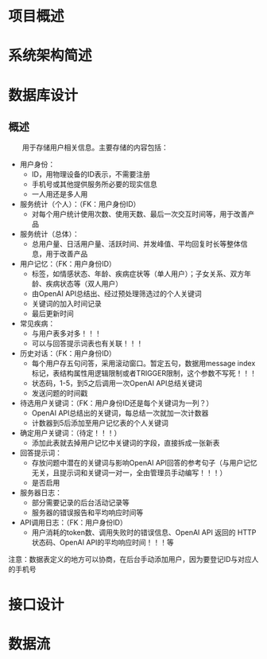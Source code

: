 # 项目概述

# 系统架构简述

# 数据库设计
## 概述
<p style="text-indent: 2em;">用于存储用户相关信息。主要存储的内容包括：</p>

- 用户身份：
    - ID，用物理设备的ID表示，不需要注册
    - 手机号或其他提供服务所必要的现实信息
    - 一人用还是多人用
- 服务统计（个人）：（FK：用户身份ID）
    - 对每个用户统计使用次数、使用天数、最后一次交互时间等，用于改善产品
- 服务统计（总体）：
    - 总用户量、日活用户量、活跃时间、并发峰值、平均回复时长等整体信息，用于改善产品
- 用户记忆：（FK：用户身份ID）
    - 标签，如情感状态、年龄、疾病症状等（单人用户）；子女关系、双方年龄、疾病状态等（双人用户）
    - 由OpenAI API总结出、经过预处理筛选过的个人关键词
    - 关键词的加入时间记录
    - 最后更新时间
- 常见疾病：
    - 与用户表多对多！！！
    - 可以与回答提示词表也有关联！！！
- 历史对话：（FK：用户身份ID）
    - 每个用户存五句问答，采用滚动窗口。暂定五句，数据用message index标记，表结构属性用逻辑限制或者TRIGGER限制，这个参数不写死！！！
    - 状态码，1-5，到5之后调用一次OpenAI API总结关键词
    - 发送问题的时间戳
- 待选用户关键词：（FK：用户身份ID还是每个关键词为一列？）
    - OpenAI API总结出的关键词，每总结一次就加一次计数器
    - 计数器到5后添加至用户记忆表的个人关键词
- 确定用户关键词：（待定！！！）
    - 添加此表就去掉用户记忆中关键词的字段，直接拆成一张新表
- 回答提示词：
    - 存放问题中潜在的关键词与影响OpenAI API回答的参考句子（与用户记忆无关，且提示词和关键词一对一，全由管理员手动编写！！！）
    - 是否启用
- 服务器日志：
    - 部分需要记录的后台活动记录等
    - 服务器的错误报告和平均响应时间等
- API调用日志：（FK：用户身份ID）
    - 用户消耗的token数、调用失败时的错误信息、OpenAI API 返回的 HTTP 状态码、OpenAI API的平均响应时间！！！等


注意：数据表定义的地方可以协商，在后台手动添加用户，因为要登记ID与对应人的手机号







# 接口设计

# 数据流